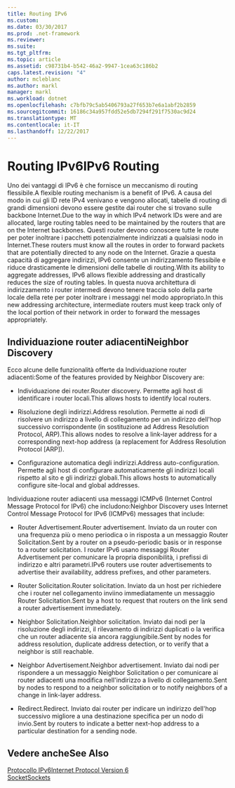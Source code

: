 ```yaml
---
title: Routing IPv6
ms.custom: 
ms.date: 03/30/2017
ms.prod: .net-framework
ms.reviewer: 
ms.suite: 
ms.tgt_pltfrm: 
ms.topic: article
ms.assetid: c98731b4-b542-46a2-9947-1cea63c186b2
caps.latest.revision: "4"
author: mcleblanc
ms.author: markl
manager: markl
ms.workload: dotnet
ms.openlocfilehash: c7bfb79c5ab5406793a27f653b7e6a1abf2b2859
ms.sourcegitcommit: 16186c34a957fdd52e5db7294f291f7530ac9d24
ms.translationtype: MT
ms.contentlocale: it-IT
ms.lasthandoff: 12/22/2017
---
```

# <a name="ipv6-routing"></a><span data-ttu-id="7151c-102">Routing IPv6</span><span class="sxs-lookup"><span data-stu-id="7151c-102">IPv6 Routing</span></span>
<span data-ttu-id="7151c-103">Uno dei vantaggi di IPv6 è che fornisce un meccanismo di routing flessibile.</span><span class="sxs-lookup"><span data-stu-id="7151c-103">A flexible routing mechanism is a benefit of IPv6.</span></span> <span data-ttu-id="7151c-104">A causa del modo in cui gli ID rete IPv4 venivano e vengono allocati, tabelle di routing di grandi dimensioni devono essere gestite dai router che si trovano sulle backbone Internet.</span><span class="sxs-lookup"><span data-stu-id="7151c-104">Due to the way in which IPv4 network IDs were and are allocated, large routing tables need to be maintained by the routers that are on the Internet backbones.</span></span> <span data-ttu-id="7151c-105">Questi router devono conoscere tutte le route per poter inoltrare i pacchetti potenzialmente indirizzati a qualsiasi nodo in Internet.</span><span class="sxs-lookup"><span data-stu-id="7151c-105">These routers must know all the routes in order to forward packets that are potentially directed to any node on the Internet.</span></span> <span data-ttu-id="7151c-106">Grazie a questa capacità di aggregare indirizzi, IPv6 consente un indirizzamento flessibile e riduce drasticamente le dimensioni delle tabelle di routing.</span><span class="sxs-lookup"><span data-stu-id="7151c-106">With its ability to aggregate addresses, IPv6 allows flexible addressing and drastically reduces the size of routing tables.</span></span> <span data-ttu-id="7151c-107">In questa nuova architettura di indirizzamento i router intermedi devono tenere traccia solo della parte locale della rete per poter inoltrare i messaggi nel modo appropriato.</span><span class="sxs-lookup"><span data-stu-id="7151c-107">In this new addressing architecture, intermediate routers must keep track only of the local portion of their network in order to forward the messages appropriately.</span></span>  
  
## <a name="neighbor-discovery"></a><span data-ttu-id="7151c-108">Individuazione router adiacenti</span><span class="sxs-lookup"><span data-stu-id="7151c-108">Neighbor Discovery</span></span>  
 <span data-ttu-id="7151c-109">Ecco alcune delle funzionalità offerte da Individuazione router adiacenti:</span><span class="sxs-lookup"><span data-stu-id="7151c-109">Some of the features provided by Neighbor Discovery are:</span></span>  
  
-   <span data-ttu-id="7151c-110">Individuazione dei router.</span><span class="sxs-lookup"><span data-stu-id="7151c-110">Router discovery.</span></span> <span data-ttu-id="7151c-111">Permette agli host di identificare i router locali.</span><span class="sxs-lookup"><span data-stu-id="7151c-111">This allows hosts to identify local routers.</span></span>  
  
-   <span data-ttu-id="7151c-112">Risoluzione degli indirizzi.</span><span class="sxs-lookup"><span data-stu-id="7151c-112">Address resolution.</span></span> <span data-ttu-id="7151c-113">Permette ai nodi di risolvere un indirizzo a livello di collegamento per un indirizzo dell'hop successivo corrispondente (in sostituzione ad Address Resolution Protocol, ARP).</span><span class="sxs-lookup"><span data-stu-id="7151c-113">This allows nodes to resolve a link-layer address for a corresponding next-hop address (a replacement for Address Resolution Protocol [ARP]).</span></span>  
  
-   <span data-ttu-id="7151c-114">Configurazione automatica degli indirizzi.</span><span class="sxs-lookup"><span data-stu-id="7151c-114">Address auto-configuration.</span></span> <span data-ttu-id="7151c-115">Permette agli host di configurare automaticamente gli indirizzi locali rispetto al sito e gli indirizzi globali.</span><span class="sxs-lookup"><span data-stu-id="7151c-115">This allows hosts to automatically configure site-local and global addresses.</span></span>  
  
 <span data-ttu-id="7151c-116">Individuazione router adiacenti usa messaggi ICMPv6 (Internet Control Message Protocol for IPv6) che includono:</span><span class="sxs-lookup"><span data-stu-id="7151c-116">Neighbor Discovery uses Internet Control Message Protocol for IPv6 (ICMPv6) messages that include:</span></span>  
  
-   <span data-ttu-id="7151c-117">Router Advertisement.</span><span class="sxs-lookup"><span data-stu-id="7151c-117">Router advertisement.</span></span> <span data-ttu-id="7151c-118">Inviato da un router con una frequenza più o meno periodica o in risposta a un messaggio Router Solicitation.</span><span class="sxs-lookup"><span data-stu-id="7151c-118">Sent by a router on a pseudo-periodic basis or in response to a router solicitation.</span></span> <span data-ttu-id="7151c-119">I router IPv6 usano messaggi Router Advertisement per comunicare la propria disponibilità, i prefissi di indirizzo e altri parametri.</span><span class="sxs-lookup"><span data-stu-id="7151c-119">IPv6 routers use router advertisements to advertise their availability, address prefixes, and other parameters.</span></span>  
  
-   <span data-ttu-id="7151c-120">Router Solicitation.</span><span class="sxs-lookup"><span data-stu-id="7151c-120">Router solicitation.</span></span> <span data-ttu-id="7151c-121">Inviato da un host per richiedere che i router nel collegamento inviino immediatamente un messaggio Router Solicitation.</span><span class="sxs-lookup"><span data-stu-id="7151c-121">Sent by a host to request that routers on the link send a router advertisement immediately.</span></span>  
  
-   <span data-ttu-id="7151c-122">Neighbor Solicitation.</span><span class="sxs-lookup"><span data-stu-id="7151c-122">Neighbor solicitation.</span></span> <span data-ttu-id="7151c-123">Inviato dai nodi per la risoluzione degli indirizzi, il rilevamento di indirizzi duplicati o la verifica che un router adiacente sia ancora raggiungibile.</span><span class="sxs-lookup"><span data-stu-id="7151c-123">Sent by nodes for address resolution, duplicate address detection, or to verify that a neighbor is still reachable.</span></span>  
  
-   <span data-ttu-id="7151c-124">Neighbor Advertisement.</span><span class="sxs-lookup"><span data-stu-id="7151c-124">Neighbor advertisement.</span></span> <span data-ttu-id="7151c-125">Inviato dai nodi per rispondere a un messaggio Neighbor Solicitation o per comunicare ai router adiacenti una modifica nell'indirizzo a livello di collegamento.</span><span class="sxs-lookup"><span data-stu-id="7151c-125">Sent by nodes to respond to a neighbor solicitation or to notify neighbors of a change in link-layer address.</span></span>  
  
-   <span data-ttu-id="7151c-126">Redirect.</span><span class="sxs-lookup"><span data-stu-id="7151c-126">Redirect.</span></span> <span data-ttu-id="7151c-127">Inviato dai router per indicare un indirizzo dell'hop successivo migliore a una destinazione specifica per un nodo di invio.</span><span class="sxs-lookup"><span data-stu-id="7151c-127">Sent by routers to indicate a better next-hop address to a particular destination for a sending node.</span></span>  
  
## <a name="see-also"></a><span data-ttu-id="7151c-128">Vedere anche</span><span class="sxs-lookup"><span data-stu-id="7151c-128">See Also</span></span>  
 [<span data-ttu-id="7151c-129">Protocollo IPv6</span><span class="sxs-lookup"><span data-stu-id="7151c-129">Internet Protocol Version 6</span></span>](../../../docs/framework/network-programming/internet-protocol-version-6.md)  
 [<span data-ttu-id="7151c-130">Socket</span><span class="sxs-lookup"><span data-stu-id="7151c-130">Sockets</span></span>](../../../docs/framework/network-programming/sockets.md)

